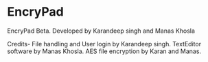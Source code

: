 # EncryPad
EncryPad Beta.
Developed by Karandeep singh and Manas Khosla

Credits-
File handling and User login by Karandeep singh.
TextEditor software by Manas Khosla.
AES file encryption by Karan and Manas.
